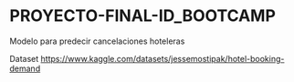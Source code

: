 # PROYECTO-FINAL-ID_BOOTCAMP

Modelo para predecir cancelaciones hoteleras

Dataset
https://www.kaggle.com/datasets/jessemostipak/hotel-booking-demand
